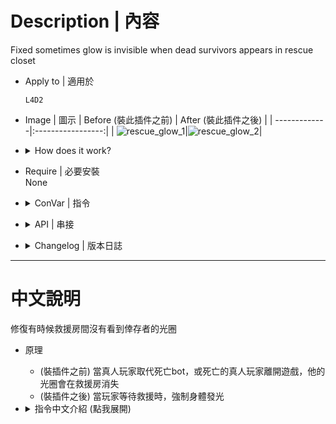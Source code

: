 # Description | 內容
Fixed sometimes glow is invisible when dead survivors appears in rescue closet

* Apply to | 適用於
	```
	L4D2
	```

* Image | 圖示
	| Before (裝此插件之前)  			| After (裝此插件之後) |
	| -------------|:-----------------:|
	| ![rescue_glow_1](image/rescue_glow_1.gif)|![rescue_glow_2](image/rescue_glow_2.gif)|

* <details><summary>How does it work?</summary>

	* (Before) When bots take over dead player, or player takes over dead bot, the glow will be invisible when in rescue closet
		* [Left 4 Dead 2: No Glow in Rescue Closet](https://steamcommunity.com/app/550/discussions/0/1643170903495915797/)
	* (After) Make dead player glow appear when player is awaiting rescue
</details>

* Require | 必要安裝
<br/>None

* <details><summary>ConVar | 指令</summary>

    * cfg/sourcemod/rescue_glow.cfg
        ```php
		// 0=Plugin off, 1=Plugin on.
		rescue_glow_enable "1"

		// Color of survivor glow in rescue closet, Three values between 0-255 separated by spaces. RGB Color255 - Red Green Blue.
		rescue_glow_color "255 102 0"

		// If 1, Glow will be flashing
		rescue_glow_flash "1"
        ```
</details>

* <details><summary>API | 串接</summary>

	* [rescue_glow.inc](scripting/include/rescue_glow.inc)
		```php
		library name: rescue_glow
		```
</details>

* <details><summary>Changelog | 版本日誌</summary>

	* v1.0h (2024-8-11)
		* Change another method to detect if dead survivor apprears in rescue closet.
		* Avoid to use PostThinkPost, cost cpu a lot every game frame
		* Update cvars

	* v2.3
		* [Original plugin by little_froy](https://forums.alliedmods.net/showthread.php?t=348762)
</details>

- - - -
# 中文說明
修復有時候救援房間沒有看到倖存者的光圈

* 原理
	* (裝插件之前) 當真人玩家取代死亡bot，或死亡的真人玩家離開遊戲，他的光圈會在救援房消失
	* (裝插件之後) 當玩家等待救援時，強制身體發光

* <details><summary>指令中文介紹 (點我展開)</summary>

    * cfg/sourcemod/rescue_glow.cfg
        ```php
		// 0=關閉插件, 1=啟動插件
		rescue_glow_enable "1"

		// 等待救援時光圈的顏色，填入RGB三色 (三個數值介於0~255，需要空格) [-1: 隨機顏色]
		rescue_glow_color "255 102 0"

		// 為1時，光圈會閃爍
		rescue_glow_flash "1"
        ```
</details>